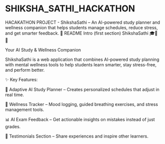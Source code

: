 # SHIKSHA_SATHI_HACKATHON
HACAKATHON PROJECT - ShikshaSathi – An AI-powered study planner and wellness companion that helps students manage schedules, reduce stress, and get smarter feedback.
📝 README Intro (first section)
ShikshaSathi 🎓🤖🧘

Your AI Study & Wellness Companion

ShikshaSathi is a web application that combines AI-powered study planning with mental wellness tools to help students learn smarter, stay stress-free, and perform better.

✨ Key Features:

📅 Adaptive AI Study Planner – Creates personalized schedules that adjust in real time.

🧠 Wellness Tracker – Mood logging, guided breathing exercises, and stress management tools.

📊 AI Exam Feedback – Get actionable insights on mistakes instead of just grades.

💬 Testimonials Section – Share experiences and inspire other learners.
